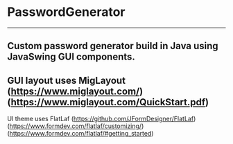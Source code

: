 # PasswordGenerator
--------------------------------------------------------------------------------------------------------------------------------------------
Custom password generator build in Java using JavaSwing GUI components.
--------------------------------------------------------------------------------------------------------------------------------------------
GUI layout uses MigLayout
(https://www.miglayout.com/)
(https://www.miglayout.com/QuickStart.pdf)
----------------------------------------------------------------------
UI theme uses FlatLaf 
(https://github.com/JFormDesigner/FlatLaf)
(https://www.formdev.com/flatlaf/customizing/)
(https://www.formdev.com/flatlaf/#getting_started)

